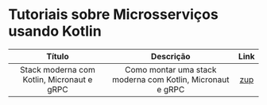 # Tutoriais sobre Microsserviços usando Kotlin

Título | Descrição | Link
:----------: | :----------: | :----------:
Stack moderna com Kotlin, Micronaut e gRPC | Como montar uma stack moderna com Kotlin, Micronaut e gRPC | [zup](https://www.zup.com.br/blog/stack-com-kotlin-micronaut-e-grpc)
